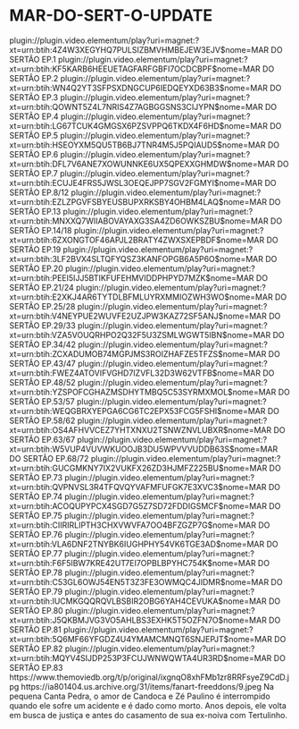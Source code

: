 # MAR-DO-SERT-O-UPDATE

<item>
<title>[COLOR silver][B] MAR DO SERTÃO 1º TEMPORADA [/COLOR][/B][COLOR yellow]  FULL HD  [B][/COLOR][/B]</title>
<link>plugin://plugin.video.elementum/play?uri=magnet:?xt=urn:btih:4Z4W3XEGYHQ7PULSIZBMVHMBEJEW3EJV$nome=MAR DO SERTÃO EP.1</link>
<link>plugin://plugin.video.elementum/play?uri=magnet:?xt=urn:btih:KF5KARB6HEEUETAGFARFGBFI7OCDCBPF$nome=MAR DO SERTÃO EP.2</link>
<link>plugin://plugin.video.elementum/play?uri=magnet:?xt=urn:btih:WN4Q2YT3SFPSXDNGCUP6IEDQEYXD63B3$nome=MAR DO SERTÃO EP.3</link>
<link>plugin://plugin.video.elementum/play?uri=magnet:?xt=urn:btih:QOWNT5Z4L7NRIS4Z7AGBGGSNS3CIJYPN$nome=MAR DO SERTÃO EP.4</link>
<link>plugin://plugin.video.elementum/play?uri=magnet:?xt=urn:btih:LG67TCUK4GMGSX6PZSVPPQ6TKDX4F6HD$nome=MAR DO SERTÃO EP.5</link>
<link>plugin://plugin.video.elementum/play?uri=magnet:?xt=urn:btih:HSEOYXM5QU5TB6BJ7TNR4M5J5PQIAUD5$nome=MAR DO SERTÃO EP.6</link>
<link>plugin://plugin.video.elementum/play?uri=magnet:?xt=urn:btih:DFL7V6ANE7XOWUNNKE6UX5QPEXXGHMDW$nome=MAR DO SERTÃO EP.7</link>
<link>plugin://plugin.video.elementum/play?uri=magnet:?xt=urn:btih:ECUJE4FRS5JWSL3OEQEJPP7SGV2FGMYI$nome=MAR DO SERTÃO EP.8/12</link>
<link>plugin://plugin.video.elementum/play?uri=magnet:?xt=urn:btih:EZLZPGVFSBYEUSBUPXRKSBY4OHBM4LAQ$nome=MAR DO SERTÃO EP.13</link>
<link>plugin://plugin.video.elementum/play?uri=magnet:?xt=urn:btih:MNXXQ7WIIABOVAYAXG3SA4ZD6OWKSZBU$nome=MAR DO SERTÃO EP.14/18</link>
<link>plugin://plugin.video.elementum/play?uri=magnet:?xt=urn:btih:6ZXONGTOF46APJL2BRATY4ZWXSXEPBDF$nome=MAR DO SERTÃO EP.19</link>
<link>plugin://plugin.video.elementum/play?uri=magnet:?xt=urn:btih:3LF2BVX4SLTQFYQSZ3KANFOPGB6A5P6O$nome=MAR DO SERTÃO EP.20</link>
<link>plugin://plugin.video.elementum/play?uri=magnet:?xt=urn:btih:PEEI5IJJ5BTIKFUFEHMVIDDPHPYD7MZK$nome=MAR DO SERTÃO EP.21/24</link>
<link>plugin://plugin.video.elementum/play?uri=magnet:?xt=urn:btih:E2XKJ4AR6TYTDLBFMLUYRXMMIOZWH3WO$nome=MAR DO SERTÃO EP.25/28</link>
<link>plugin://plugin.video.elementum/play?uri=magnet:?xt=urn:btih:V4NEYPUE2WUVFE2UZJPW3KAZ72SF5ANJ$nome=MAR DO SERTÃO EP.29/33</link>
<link>plugin://plugin.video.elementum/play?uri=magnet:?xt=urn:btih:VZA5VOUQRHPO2Q32F5U3ZSMLWGWT5IBN$nome=MAR DO SERTÃO EP.34/42</link>
<link>plugin://plugin.video.elementum/play?uri=magnet:?xt=urn:btih:ZCXADUMOB74MGPJMS3ROIZHAFZE5TFZS$nome=MAR DO SERTÃO EP.43/47</link>
<link>plugin://plugin.video.elementum/play?uri=magnet:?xt=urn:btih:FWEZ4ATOVIFVGHD7IZVFL32D3W62VTFB$nome=MAR DO SERTÃO EP.48/52</link>
<link>plugin://plugin.video.elementum/play?uri=magnet:?xt=urn:btih:YZSPOFCGHAZMSDHYTMBQ5C53SYRMXMOL$nome=MAR DO SERTÃO EP.53/57</link>
<link>plugin://plugin.video.elementum/play?uri=magnet:?xt=urn:btih:WEQGBRXYEPGA6CG6TC2EPX53FCG5FSHI$nome=MAR DO SERTÃO EP.58/62</link>
<link>plugin://plugin.video.elementum/play?uri=magnet:?xt=urn:btih:OS4AFHVVCEZ7YHTXNXU2TSNWZNVLUBXR$nome=MAR DO SERTÃO EP.63/67</link>
<link>plugin://plugin.video.elementum/play?uri=magnet:?xt=urn:btih:W5VUP4VUVWKUOOJB3DU5WPVVVUDDB63S$nome=MAR DO SERTÃO EP.68/72</link>
<link>plugin://plugin.video.elementum/play?uri=magnet:?xt=urn:btih:GUCGMKNY7IX2VUKFX26ZD3HJMFZ225BU$nome=MAR DO SERTÃO EP.73</link>
<link>plugin://plugin.video.elementum/play?uri=magnet:?xt=urn:btih:QVPNVSL3R4TFQVQYVAFMFUFGK7E3XVC3$nome=MAR DO SERTÃO EP.74</link>
<link>plugin://plugin.video.elementum/play?uri=magnet:?xt=urn:btih:ACOQUPYPCX4SGD7G5Z7SD72FDDIGSMCF$nome=MAR DO SERTÃO EP.75</link>
<link>plugin://plugin.video.elementum/play?uri=magnet:?xt=urn:btih:CIIRIRLIPTH3CHXVWVFA7OO4BFZGZP7G$nome=MAR DO SERTÃO EP.76</link>
<link>plugin://plugin.video.elementum/play?uri=magnet:?xt=urn:btih:VLA6DNF2TNYBK6IUGHPHY54VK6TGE3AD$nome=MAR DO SERTÃO EP.77</link>
<link>plugin://plugin.video.elementum/play?uri=magnet:?xt=urn:btih:F6F5IBW7KRE42UT7EI7OPBLBPYHC754K$nome=MAR DO SERTÃO EP.78</link>
<link>plugin://plugin.video.elementum/play?uri=magnet:?xt=urn:btih:C53GL6OWJ54EN5T3Z3FE3OWMQC4JIDMR$nome=MAR DO SERTÃO EP.79</link>
<link>plugin://plugin.video.elementum/play?uri=magnet:?xt=urn:btih:IUCMKGQQRQVLBSBIR2OBG6YAH4CEVUKA$nome=MAR DO SERTÃO EP.80</link>
<link>plugin://plugin.video.elementum/play?uri=magnet:?xt=urn:btih:J5QKBMJVG3VO5AHLBS3EXHK5T5OZFN7O$nome=MAR DO SERTÃO EP.81</link>
<link>plugin://plugin.video.elementum/play?uri=magnet:?xt=urn:btih:5Q6MF66YFGDZ4U4YMAMCMNQT6SNJEPJT$nome=MAR DO SERTÃO EP.82</link>
<link>plugin://plugin.video.elementum/play?uri=magnet:?xt=urn:btih:MQYV4SIJDP253P3FCUJWNWQWTA4UR3RD$nome=MAR DO SERTÃO EP.83</link>
<thumbnail>https://www.themoviedb.org/t/p/original/ixgnqO8xhFMb1zr8RRFsyeZ9CdD.jpg</thumbnail>
<fanart>https://ia801404.us.archive.org/31/items/fanart-freeddons/9.jpeg</fanart>
<info>Na pequena Canta Pedra, o amor de Candoca e Zé Paulino é interrompido quando ele sofre um acidente e é dado como morto. Anos depois, ele volta em busca de justiça e antes do casamento de sua ex-noiva com Tertulinho.</info>
</item>
